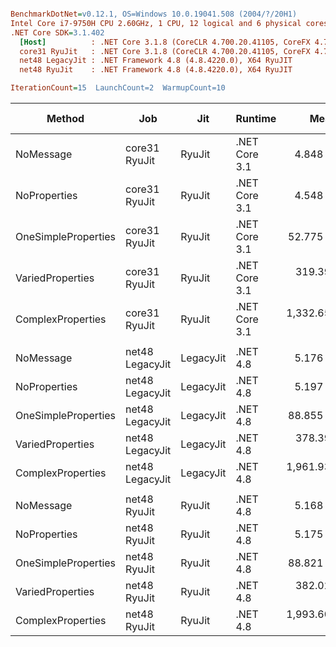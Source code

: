``` ini

BenchmarkDotNet=v0.12.1, OS=Windows 10.0.19041.508 (2004/?/20H1)
Intel Core i7-9750H CPU 2.60GHz, 1 CPU, 12 logical and 6 physical cores
.NET Core SDK=3.1.402
  [Host]          : .NET Core 3.1.8 (CoreCLR 4.700.20.41105, CoreFX 4.700.20.41903), X64 RyuJIT
  core31 RyuJit   : .NET Core 3.1.8 (CoreCLR 4.700.20.41105, CoreFX 4.700.20.41903), X64 RyuJIT
  net48 LegacyJit : .NET Framework 4.8 (4.8.4220.0), X64 RyuJIT
  net48 RyuJit    : .NET Framework 4.8 (4.8.4220.0), X64 RyuJIT

IterationCount=15  LaunchCount=2  WarmupCount=10  

```
|              Method |             Job |       Jit |       Runtime |         Mean |      Error |     StdDev |  Ratio | RatioSD |  Gen 0 | Gen 1 | Gen 2 | Allocated |
|-------------------- |---------------- |---------- |-------------- |-------------:|-----------:|-----------:|-------:|--------:|-------:|------:|------:|----------:|
|           NoMessage |   core31 RyuJit |    RyuJit | .NET Core 3.1 |     4.848 ns |  0.0338 ns |  0.0506 ns |   1.00 |    0.00 |      - |     - |     - |         - |
|        NoProperties |   core31 RyuJit |    RyuJit | .NET Core 3.1 |     4.548 ns |  0.3353 ns |  0.4914 ns |   0.94 |    0.10 |      - |     - |     - |         - |
| OneSimpleProperties |   core31 RyuJit |    RyuJit | .NET Core 3.1 |    52.775 ns |  0.7545 ns |  1.1293 ns |  10.89 |    0.28 |      - |     - |     - |         - |
|    VariedProperties |   core31 RyuJit |    RyuJit | .NET Core 3.1 |   319.393 ns |  1.9599 ns |  2.9335 ns |  65.89 |    0.87 | 0.0153 |     - |     - |      96 B |
|   ComplexProperties |   core31 RyuJit |    RyuJit | .NET Core 3.1 | 1,332.658 ns |  9.4116 ns | 14.0869 ns | 274.92 |    4.22 | 0.1259 |     - |     - |     800 B |
|                     |                 |           |               |              |            |            |        |         |        |       |       |           |
|           NoMessage | net48 LegacyJit | LegacyJit |      .NET 4.8 |     5.176 ns |  0.0337 ns |  0.0505 ns |   1.00 |    0.00 |      - |     - |     - |         - |
|        NoProperties | net48 LegacyJit | LegacyJit |      .NET 4.8 |     5.197 ns |  0.0513 ns |  0.0735 ns |   1.00 |    0.02 |      - |     - |     - |         - |
| OneSimpleProperties | net48 LegacyJit | LegacyJit |      .NET 4.8 |    88.855 ns |  0.5751 ns |  0.8430 ns |  17.16 |    0.19 | 0.0050 |     - |     - |      32 B |
|    VariedProperties | net48 LegacyJit | LegacyJit |      .NET 4.8 |   378.390 ns |  2.2093 ns |  3.3068 ns |  73.10 |    0.83 | 0.0153 |     - |     - |      96 B |
|   ComplexProperties | net48 LegacyJit | LegacyJit |      .NET 4.8 | 1,961.933 ns | 15.9034 ns | 23.8035 ns | 379.03 |    4.65 | 0.1678 |     - |     - |    1075 B |
|                     |                 |           |               |              |            |            |        |         |        |       |       |           |
|           NoMessage |    net48 RyuJit |    RyuJit |      .NET 4.8 |     5.168 ns |  0.0291 ns |  0.0427 ns |   1.00 |    0.00 |      - |     - |     - |         - |
|        NoProperties |    net48 RyuJit |    RyuJit |      .NET 4.8 |     5.175 ns |  0.0276 ns |  0.0386 ns |   1.00 |    0.01 |      - |     - |     - |         - |
| OneSimpleProperties |    net48 RyuJit |    RyuJit |      .NET 4.8 |    88.821 ns |  0.6222 ns |  0.9313 ns |  17.19 |    0.22 | 0.0050 |     - |     - |      32 B |
|    VariedProperties |    net48 RyuJit |    RyuJit |      .NET 4.8 |   382.027 ns |  3.7902 ns |  5.5556 ns |  73.92 |    1.17 | 0.0153 |     - |     - |      96 B |
|   ComplexProperties |    net48 RyuJit |    RyuJit |      .NET 4.8 | 1,993.609 ns | 51.0265 ns | 74.7940 ns | 385.74 |   14.59 | 0.1678 |     - |     - |    1075 B |
